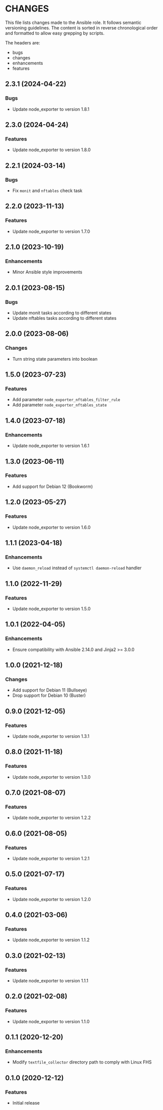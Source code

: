 # CHANGES

This file lists changes made to the Ansible role. It follows semantic versioning
guidelines. The content is sorted in reverse chronological order and formatted
to allow easy grepping by scripts.

The headers are:
- bugs
- changes
- enhancements
- features

## 2.3.1 (2024-04-22)

### Bugs

- Update node_exporter to version 1.8.1

## 2.3.0 (2024-04-24)

### Features

- Update node_exporter to version 1.8.0

## 2.2.1 (2024-03-14)

### Bugs

- Fix `monit` and `nftables` check task

## 2.2.0 (2023-11-13)

### Features

- Update node_exporter to version 1.7.0

## 2.1.0 (2023-10-19)

### Enhancements

- Minor Ansible style improvements

## 2.0.1 (2023-08-15)

### Bugs

- Update monit tasks according to different states
- Update nftables tasks according to different states

## 2.0.0 (2023-08-06)

### Changes

- Turn string state parameters into boolean

## 1.5.0 (2023-07-23)

### Features

- Add parameter `node_exporter_nftables_filter_rule`
- Add parameter `node_exporter_nftables_state`

## 1.4.0 (2023-07-18)

### Enhancements

- Update node_exporter to version 1.6.1

## 1.3.0 (2023-06-11)

### Features

- Add support for Debian 12 (Bookworm)

## 1.2.0 (2023-05-27)

### Features

- Update node_exporter to version 1.6.0

## 1.1.1 (2023-04-18)

### Enhancements

- Use `daemon_reload` instead of `systemctl daemon-reload` handler

## 1.1.0 (2022-11-29)

### Features

- Update node_exporter to version 1.5.0

## 1.0.1 (2022-04-05)

### Enhancements

- Ensure compatibility with Ansible 2.14.0 and Jinja2 >= 3.0.0

## 1.0.0 (2021-12-18)

### Changes

- Add support for Debian 11 (Bullseye)
- Drop support for Debian 10 (Buster)

## 0.9.0 (2021-12-05)

### Features

- Update node_exporter to version 1.3.1

## 0.8.0 (2021-11-18)

### Features

- Update node_exporter to version 1.3.0

## 0.7.0 (2021-08-07)

### Features

- Update node_exporter to version 1.2.2

## 0.6.0 (2021-08-05)

### Features

- Update node_exporter to version 1.2.1

## 0.5.0 (2021-07-17)

### Features

- Update node_exporter to version 1.2.0

## 0.4.0 (2021-03-06)

### Features

- Update node_exporter to version 1.1.2

## 0.3.0 (2021-02-13)

### Features

- Update node_exporter to version 1.1.1

## 0.2.0 (2021-02-08)

### Features

- Update node_exporter to version 1.1.0

## 0.1.1 (2020-12-20)

### Enhancements

- Modify `textfile_collector` directory path to comply with Linux FHS

## 0.1.0 (2020-12-12)

### Features

- Initial release
